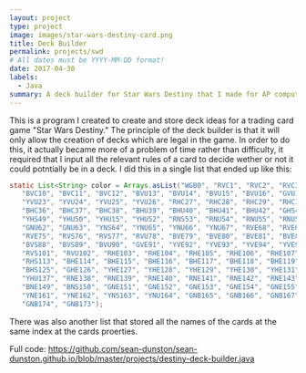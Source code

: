 ```yaml
---
layout: project
type: project
image: images/star-wars-destiny-card.png
title: Deck Builder
permalink: projects/swd
# All dates must be YYYY-MM-DD format!
date: 2017-04-30
labels:
  - Java
summary: A deck builder for Star Wars Destiny that I made for AP computer science principles.
---
```


This is a program I created to create and store deck ideas for a trading card game "Star Wars Destiny."  The principle of the deck builder is that it will only allow the creation of decks which are legal in the game.  In order to do this, it actually became more of a problem of time rather than difficulty, it required that I input all the relevant rules of a card to decide wether or not it could potntially be in a deck.  I did this in a single list that ended up like this:

```java
static List<String> color = Arrays.asList("WGB0", "RVC1", "RVC2", "RVC3", "RVC4", "RVS5", "RVS6", "RVU7", "RVU8", "BVC9", 
   "BVC10", "BVC11", "BVC12", "BVU13", "BVU14", "BVU15", "BVU16", "GVU17", "GVS18", "YVC19", "YVC20", "YVC21", "YVC22", 
   "YVU23", "YVU24", "YVU25", "YVU26", "RHC27", "RHC28", "RHC29", "RHC30", "RHS31", "RHS32", "RHU33", "RHU34", "BHC35", 
   "BHC36", "BHC37", "BHC38", "BHU39", "BHU40", "BHU41", "BHU42", "GHS43", "GHU44", "YHC45", "YHC46", "YHC47", "YHC48", 
   "YHS49", "YHU50", "YHU15", "YHU52", "RNS53", "RNU54", "RNU55", "RNU56", "BNU57", "BNU58", "BNU59", "BNU60", "GNU61", 
   "GNU62", "GNU63", "YNS64", "YNU65", "YNU66", "YNU67", "RVE68", "RVE69", "RVE70", "RVE71", "RVE72", "RVE73", "RVE74", 
   "RVE75", "RVS76", "RVS77", "RVU78", "BVE79", "BVE80", "BVE81", "BVE82", "BVE83", "BVE84", "BVE85", "BVE86", "BVE87", 
   "BVS88", "BVS89", "BVU90", "GVE91", "YVE92", "YVE93", "YVE94", "YVE95", "YVE96", "YVE97", "YVE98", "YVS99", "YVS100", 
   "RVS101", "RVU102", "RHE103", "RHE104", "RHE105", "RHE106", "RHE107", "RHE108", "RHE109", "RHE110", "RHE111", "RHE112",
   "RHS113", "BHE114", "BHE115", "BHE116", "BHE117", "BHE118", "BHE119", "BHE120", "BHE121", "BHE122", "BHS123", "BHS124", 
   "BHS125", "GHE126", "YHE127", "YHE128", "YHE129", "YHE130", "YHE131", "YHE132", "YHE133", "YHE134", "YHS135", "YHS136", 
   "YHU137", "RNE138", "RNE139", "RNE140", "RNE141", "RNE142", "RNE143", "RNS144", "BNE145", "BNE146", "BNE147", "BNE148",
   "BNE149", "BNS150", "GNE151", "GNE152", "GNE153", "GNE154", "GNE155", "GNE156", "GNE157", "YNE158", "YNE159", "YNE160", 
   "YNE161", "YNE162", "YNS163", "YNU164", "GNB165", "GNB166", "GNB167", "GNB168", "GNB169", "GNB170", "GNB171", "GNB172",
   "GNB174", "GNB173");
   ```
   There was also another list that stored all the names of the cards at the same index at the cards proerties.
   
   Full code: https://github.com/sean-dunston/sean-dunston.github.io/blob/master/projects/destiny-deck-builder.java
